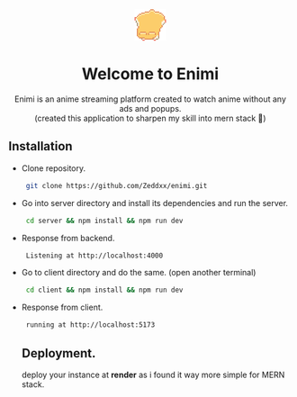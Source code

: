 <div align="center">
  <img src="/client/public/logo.gif" alt="enimi logo gif version" />
</div>
<h1 align="center">
  Welcome to Enimi
</h1>
<p align="center">
  Enimi is an anime streaming platform created to watch anime without any ads and popups.
  <br />
  (created this application to sharpen my skill into mern stack 🥲)
</p>

## Installation

- Clone repository.
  ```bash
   git clone https://github.com/Zeddxx/enimi.git
  ```
  
- Go into server directory and install its dependencies and run the server.
  
  ```bash
   cd server && npm install && npm run dev
  ```

- Response from backend.

  ```bash
   Listening at http://localhost:4000
  ```
  
- Go to client directory and do the same. (open another terminal)

   ```bash
    cd client && npm install && npm run dev
  ```

- Response from client.

   ```bash
    running at http://localhost:5173
  ```

  ## Deployment.
  deploy your instance at **render** as i found it way more simple for MERN stack.
